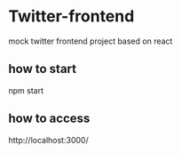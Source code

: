 # Twitter-frontend
mock twitter frontend project based on react


## how to start
npm start

## how to access
http://localhost:3000/
